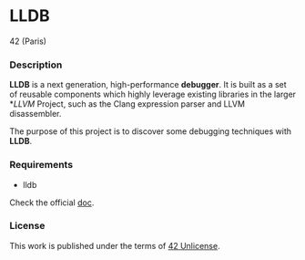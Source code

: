 # **LLDB**

42 (Paris)

### **Description**

**LLDB** is a next generation, high-performance **debugger**. It is built as a set of reusable components which highly leverage existing libraries in the larger **LLVM* Project, such as the Clang expression parser and LLVM disassembler.

The purpose of this project is to discover some debugging techniques with **LLDB**.

### **Requirements**

+ lldb

Check the official [doc](https://lldb.llvm.org/).

### **License**

This work is published under the terms of [42 Unlicense](https://github.com/gcamerli/42unlicense).
